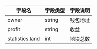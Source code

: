 | 字段名 | 字段类型 | 字段说明 |
|-------|-------|-------|
| owner  | string  | 钱包地址  |
| profit  | string  | 收益  |
| statistics.land  | int  | 地块总数  |

